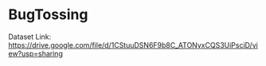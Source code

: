 # BugTossing

Dataset Link: https://drive.google.com/file/d/1CStuuDSN6F9b8C_ATONyxCQS3UiPsciD/view?usp=sharing
